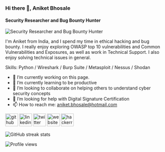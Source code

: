 ### Hi there 👋, Aniket Bhosale
#### Security Researcher and Bug Bounty Hunter 
![Security Researcher and Bug Bounty Hunter ](https://pbs.twimg.com/profile_banners/180796014/1628174210/1500x500)

I'm Aniket from India, and I spend my time in ethical hacking and bug bounty. I really enjoy exploring OWASP top 10 vulnerabilities and Common Vulnerabilities and Exposures, as well as work in Technical Support. I also enjoy solving technical issues in general.

Skills: Python / Wireshark / Burp Suite / Metasploit / Nessus / Shodan

- 🔭 I’m currently working on this page. 
- 🌱 I’m currently learning to be productive 
- 👯 I’m looking to collaborate on helping others to understand cyber security concepts  
- 🤔 I’m looking for help with Digital Signature Certification   
- 📫 How to reach me: aniket.bhosale@hotmail.com 


[<img src='https://cdn.jsdelivr.net/npm/simple-icons@3.0.1/icons/github.svg' alt='github' height='40'>](https://github.com/Aniket1900)  [<img src='https://cdn.jsdelivr.net/npm/simple-icons@3.0.1/icons/linkedin.svg' alt='linkedin' height='40'>](https://www.linkedin.com/in/https://www.linkedin.com/in/aniket1900//)  [<img src='https://cdn.jsdelivr.net/npm/simple-icons@3.0.1/icons/twitter.svg' alt='twitter' height='40'>](https://twitter.com/https://twitter.com/Aniket1900)  [<img src='https://cdn.jsdelivr.net/npm/simple-icons@3.0.1/icons/icloud.svg' alt='website' height='40'>](https://www.maharashtralegalservices.com/)  [<img src='https://cdn.jsdelivr.net/npm/simple-icons@3.0.1/icons/hackerrank.svg' alt='hackerrank' height='40'>](https://www.hackerrank.com/aniket_bhosale)  

![GitHub streak stats](https://github-readme-streak-stats.herokuapp.com/?user=Aniket1900)  

![Profile views](https://gpvc.arturio.dev/Aniket1900)  
